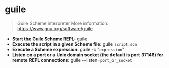 # guile
> Guile Scheme interpreter
> More information: <https://www.gnu.org/software/guile>
- **Start the Guile Scheme REPL:**
guile
- **Execute the script in a given Scheme file:**
guile `script.scm`
- **Execute a Scheme expression:**
guile -c "`expression`"
- **Listen on a port or a Unix domain socket (the default is port 37146) for remote REPL connections:**
guile --listen=`port_or_socket`
